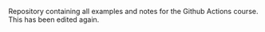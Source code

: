Repository containing all examples and notes for the Github Actions course. This has been edited again.
